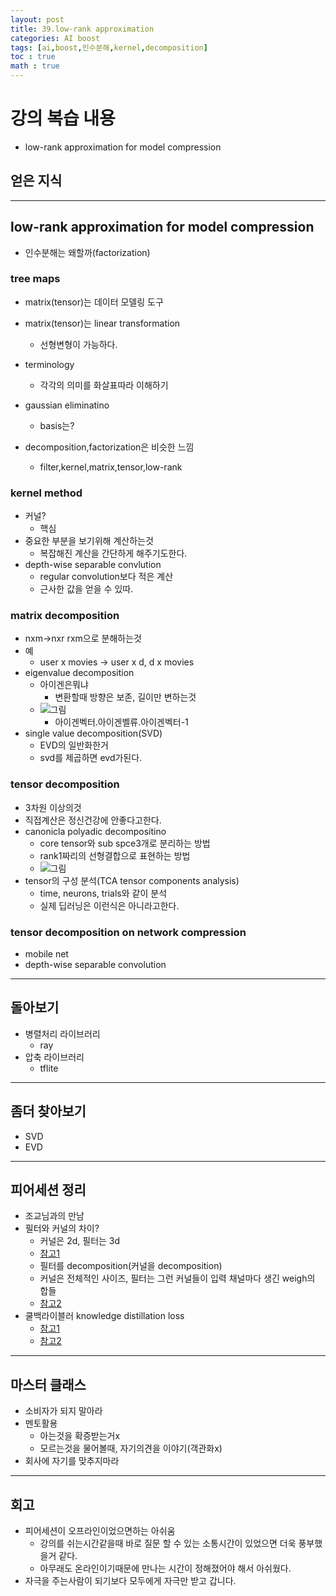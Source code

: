 ```yaml
---
layout: post
title: 39.low-rank approximation
categories: AI boost
tags: [ai,boost,인수분해,kernel,decomposition]
toc : true
math : true
---
```


# 강의 복습 내용
- low-rank approximation for model compression


## 얻은 지식

-----

## low-rank approximation for model compression
- 인수분해는 왜할까(factorization)

### tree maps
- matrix(tensor)는 데이터 모델링 도구
- matrix(tensor)는 linear transformation
  - 선형변형이 가능하다.
- terminology
  - 각각의 의미를 화살표따라 이해하기

- gaussian eliminatino
  - basis는?
- decomposition,factorization은 비슷한 느낌
  - filter,kernel,matrix,tensor,low-rank

### kernel method
- 커널?
  - 핵심
- 중요한 부분을 보기위해 계산하는것
  - 복잡해진 계산을 간단하게 해주기도한다.
- depth-wise separable convlution
  - regular convolution보다 적은 계산
  - 근사한 값을 얻을 수 있따.


### matrix decomposition
- nxm->nxr rxm으로 분해하는것
- 예
  - user x movies -> user x d, d x movies
- eigenvalue decomposition
  - 아이겐은뭐냐
    - 변환할때 방향은 보존, 길이만 변하는것
  - ![그림](https://user-images.githubusercontent.com/24247768/111762497-6ac2bb80-88e4-11eb-977a-320325aec8dd.png)
    - 아이겐벡터.아이겐벨류.아이겐벡터-1
- single value decomposition(SVD)
  - EVD의 일반화한거
  - svd를 제곱하면 evd가된다.

### tensor decomposition
- 3차원 이상의것
- 직접계산은 정신건강에 안좋다고한다.
- canonicla polyadic decompositino
  - core tensor와 sub spce3개로 분리하는 방법
  - rank1짜리의 선형결합으로 표현하는 방법
  - ![그림](https://user-images.githubusercontent.com/24247768/111762597-862dc680-88e4-11eb-9368-1d9235a216bf.png)
- tensor의 구성 분석(TCA tensor components analysis)
  - time, neurons, trials와 같이 분석
  - 실제 딥러닝은 이런식은 아니라고한다.

### tensor decomposition on network compression
- mobile net
- depth-wise separable convolution

-------

## 돌아보기
- 병렬처리 라이브러리
  - ray
- 압축 라이브러리
  - tflite

----

## 좀더 찾아보기
- SVD
- EVD

-----

## 피어세션 정리
- 조교님과의 만남
- 필터와 커널의 차이?
  - 커널은 2d, 필터는 3d
  - [참고1](https://data-science-hi.tistory.com/128)
  - 필터를 decomposition(커널을 decomposition)
  - 커널은 전체적인 사이즈, 필터는 그런 커널들이 입력 채널마다 생긴 weigh의 합들
  - [참고2](https://towardsdatascience.com/a-comprehensive-introduction-to-different-types-of-convolutions-in-deep-learning-669281e58215)
- 쿨백라이블러 knowledge distillation loss
  - [참고1](https://light-tree.tistory.com/196)
  - [참고2](https://wikidocs.net/60572)

------

## 마스터 클래스
- 소비자가 되지 말아라
- 멘토활용
  - 아는것을 확증받는거x
  - 모르는것을 물어볼때, 자기의견을 이야기(객관화x)
- 회사에 자기를 맞추지마라


--------

## 회고
- 피어세션이 오프라인이었으면하는 아쉬움
  - 강의를 쉬는시간같을때 바로 질문 할 수 있는 소통시간이 있었으면 더욱 풍부했을거 같다.
  - 아무래도 온라인이기때문에 만나는 시간이 정해졌어야 해서 아쉬웠다.
- 자극을 주는사람이 되기보다 모두에게 자극만 받고 갑니다.

